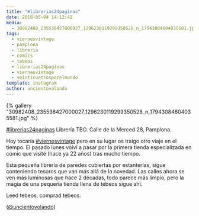 ```yaml
---
title: "#librerias24paginas"
date: 2018-05-04 14:12:42
media: 
  - 30982408_235536427000027_1296230119299350528_n_17943084604035581.jpg
tags: 
  - viernesvintage
  - pamplona
  - libreria
  - comics
  - tebeos
  - librerias24paginas
  - viernesvintage
  - veinticuatrosporelmundo
template: instagram
author: uncientovolando
---
```


{% gallery "30982408_235536427000027_1296230119299350528_n_17943084604035581.jpg" %}

[#librerias24paginas](/etiquetas/librerias24paginas)
Librería TBO.
Calle de la Merced 28, Pamplona.

Hoy tocaría [#viernesvintage](/etiquetas/viernesvintage) pero en su lugar os traigo otro viaje en el tiempo. El pasado lunes volví a pasar por la primera tienda especializada en cómic que visité (hace ya 22 años) tras mucho tiempo.

Esta pequeña librería de paredes cubiertas por estanterías, sigue conteniendo tesoros que van más allá de la novedad. Las calles ahora se ven más luminosas que hace 2 décadas, todo parece más limpio, pero la magia de una pequeña tienda llena de tebeos sigue ahí.

Leed tebeos, comprad tebeos.

([@uncientovolando](https://instagram.com/uncientovolando))
